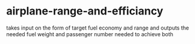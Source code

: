 airplane-range-and-efficiancy
=============================

takes input on the form of target fuel economy and range and outputs the needed fuel weight and passenger number needed to achieve both
